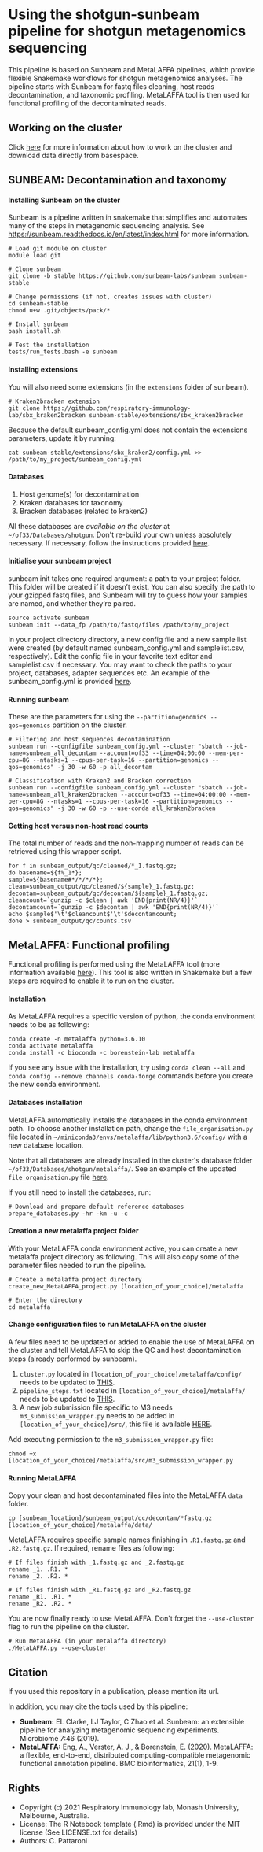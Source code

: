 Using the shotgun-sunbeam pipeline for shotgun metagenomics sequencing
======================================================================

This pipeline is based on Sunbeam and MetaLAFFA pipelines, which provide flexible Snakemake workflows for shotgun metagenomics analyses. The pipeline starts with Sunbeam for fastq files cleaning, host reads decontamination, and taxonomic profiling. MetaLAFFA tool is then used for functional profiling of the decontaminated reads.

## Working on the cluster

Click [here](https://github.com/respiratory-immunology-lab/microbiome-shotgun/tree/master/cluster) for more information about how to work on the cluster and download data directly from basespace.

## SUNBEAM: Decontamination and taxonomy

#### Installing Sunbeam on the cluster

Sunbeam is a pipeline written in snakemake that simplifies and automates many of the steps in metagenomic sequencing analysis. See https://sunbeam.readthedocs.io/en/latest/index.html for more information.

```
# Load git module on cluster
module load git

# Clone sunbeam
git clone -b stable https://github.com/sunbeam-labs/sunbeam sunbeam-stable

# Change permissions (if not, creates issues with cluster)
cd sunbeam-stable
chmod u+w .git/objects/pack/*

# Install sunbeam
bash install.sh

# Test the installation
tests/run_tests.bash -e sunbeam
```

#### Installing extensions

You will also need some extensions (in the `extensions` folder of sunbeam).

```
# Kraken2bracken extension
git clone https://github.com/respiratory-immunology-lab/sbx_kraken2bracken sunbeam-stable/extensions/sbx_kraken2bracken
```

Because the default sunbeam_config.yml does not contain the extensions parameters, update it by running:

```
cat sunbeam-stable/extensions/sbx_kraken2/config.yml >> /path/to/my_project/sunbeam_config.yml
```

#### Databases

1) Host genome(s) for decontamination
2) Kraken databases for taxonomy
3) Bracken databases (related to kraken2)

All these databases are *available on the cluster* at `~/of33/Databases/shotgun`. Don't re-build your own unless absolutely necessary. If necessary, follow the instructions provided [here](https://github.com/respiratory-immunology-lab/microbiome-shotgun/tree/master/databases).

#### Initialise your sunbeam project

sunbeam init takes one required argument: a path to your project folder. This folder will be created if it doesn’t exist. You can also specify the path to your gzipped fastq files, and Sunbeam will try to guess how your samples are named, and whether they’re paired.

```
source activate sunbeam
sunbeam init --data_fp /path/to/fastq/files /path/to/my_project
```

In your project directory directory, a new config file and a new sample list were created (by default named sunbeam_config.yml and samplelist.csv, respectively). Edit the config file in your favorite text editor and samplelist.csv if necessary. You may want to check the paths to your project, databases, adapter sequences etc. An example of the sunbeam_config.yml is provided [here](https://github.com/respiratory-immunology-lab/microbiome-shotgun/Sunbeam/blob/master/sunbeam_config.yml).

#### Running sunbeam

These are the parameters for using the `--partition=genomics --qos=genomics` partition on the cluster.

```
# Filtering and host sequences decontamination
sunbeam run --configfile sunbeam_config.yml --cluster "sbatch --job-name=sunbeam_all_decontam --account=of33 --time=04:00:00 --mem-per-cpu=8G --ntasks=1 --cpus-per-task=16 --partition=genomics --qos=genomics" -j 30 -w 60 -p all_decontam

# Classification with Kraken2 and Bracken correction
sunbeam run --configfile sunbeam_config.yml --cluster "sbatch --job-name=sunbeam_all_kraken2bracken --account=of33 --time=04:00:00 --mem-per-cpu=8G --ntasks=1 --cpus-per-task=16 --partition=genomics --qos=genomics" -j 30 -w 60 -p --use-conda all_kraken2bracken
```

#### Getting host versus non-host read counts

The total number of reads and the non-mapping number of reads can be retrieved using this wrapper script.

```
for f in sunbeam_output/qc/cleaned/*_1.fastq.gz;
do basename=${f%_1*};
sample=${basename#*/*/*/*};
clean=sunbeam_output/qc/cleaned/${sample}_1.fastq.gz;
decontam=sunbeam_output/qc/decontam/${sample}_1.fastq.gz;
cleancount=`gunzip -c $clean | awk 'END{print(NR/4)}'`
decontamcount=`gunzip -c $decontam | awk 'END{print(NR/4)}'`
echo $sample$'\t'$cleancount$'\t'$decontamcount;
done > sunbeam_output/qc/counts.tsv
```

## MetaLAFFA: Functional profiling

Functional profiling is performed using the MetaLAFFA tool (more information available [here](https://github.com/borenstein-lab/MetaLAFFA)). This tool is also written in Snakemake but a few steps are required to enable it to run on the cluster.

#### Installation

As MetaLAFFA requires a specific version of python, the conda environment needs to be as following:

```
conda create -n metalaffa python=3.6.10 
conda activate metalaffa
conda install -c bioconda -c borenstein-lab metalaffa
```

If you see any issue with the installation, try using `conda clean --all` and `conda config --remove channels conda-forge` commands before you create the new conda environment.

#### Databases installation

MetaLAFFA automatically installs the databases in the conda environment path. To choose another installation path, change the `file_organisation.py` file located in `~/miniconda3/envs/metalaffa/lib/python3.6/config/` with a new database location. 

Note that all databases are already installed in the cluster's database folder `~/of33/Databases/shotgun/metalaffa/`. See an example of the updated `file_organisation.py` file [here](https://github.com/respiratory-immunology-lab/microbiome-shotgun/blob/master/MetaLAFFA/file_organisation.py).

If you still need to install the databases, run:

```
# Download and prepare default reference databases
prepare_databases.py -hr -km -u -c
```

#### Creation a new metalaffa project folder

With your MetaLAFFA conda environment active, you can create a new metalaffa project directory as following. This will also copy some of the parameter files needed to run the pipeline.

```
# Create a metalaffa project directory
create_new_MetaLAFFA_project.py [location_of_your_choice]/metalaffa

# Enter the directory
cd metalaffa
```

#### Change configuration files to run MetaLAFFA on the cluster

A few files need to be updated or added to enable the use of MetaLAFFA on the cluster and tell MetaLAFFA to skip the QC and host decontamination steps (already performed by sunbeam).

1) `cluster.py` located in `[location_of_your_choice]/metalaffa/config/` needs to be updated to [THIS](https://github.com/respiratory-immunology-lab/microbiome-shotgun/blob/master/MetaLAFFA/cluster.py).
2) `pipeline_steps.txt` located in `[location_of_your_choice]/metalaffa/` needs to be updated to [THIS](https://github.com/respiratory-immunology-lab/microbiome-shotgun/blob/master/MetaLAFFA/pipeline_steps.txt).
3) A new job submission file specific to M3 needs `m3_submission_wrapper.py` needs to be added in `[location_of_your_choice]/src/`, this file is available [HERE](https://github.com/respiratory-immunology-lab/microbiome-shotgun/blob/master/MetaLAFFA/m3_submission_wrapper.py).

Add executing permission to the `m3_submission_wrapper.py` file:

```
chmod +x [location_of_your_choice]/metalaffa/src/m3_submission_wrapper.py
```

#### Running MetaLAFFA

Copy your clean and host decontaminated files into the MetaLAFFA `data` folder.

```
cp [sunbeam_location]/sunbeam_output/qc/decontam/*fastq.gz [location_of_your_choice]/metalaffa/data/
```

MetaLAFFA requires specific sample names finishing in `.R1.fastq.gz` and `.R2.fastq.gz`. If required, rename files as following:

```
# If files finish with _1.fastq.gz and _2.fastq.gz
rename _1. .R1. *
rename _2. .R2. *

# If files finish with _R1.fastq.gz and _R2.fastq.gz
rename _R1. .R1. *
rename _R2. .R2. *
```

You are now finally ready to use MetaLAFFA. Don't forget the `--use-cluster` flag to run the pipeline on the cluster.

```
# Run MetaLAFFA (in your metalaffa directory)
./MetaLAFFA.py --use-cluster
```

## Citation

If you used this repository in a publication, please mention its url.

In addition, you may cite the tools used by this pipeline:

* **Sunbeam:** EL Clarke, LJ Taylor, C Zhao et al. Sunbeam: an extensible pipeline for analyzing metagenomic sequencing experiments. Microbiome 7:46 (2019).
* **MetaLAFFA:** Eng, A., Verster, A. J., & Borenstein, E. (2020). MetaLAFFA: a flexible, end-to-end, distributed computing-compatible metagenomic functional annotation pipeline. BMC bioinformatics, 21(1), 1-9.

## Rights

* Copyright (c) 2021 Respiratory Immunology lab, Monash University, Melbourne, Australia.
* License: The R Notebook template (.Rmd) is provided under the MIT license (See LICENSE.txt for details)
* Authors: C. Pattaroni
